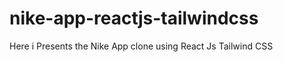 # nike-app-reactjs-tailwindcss
<p>Here i Presents the Nike App clone using React Js Tailwind CSS</p>
